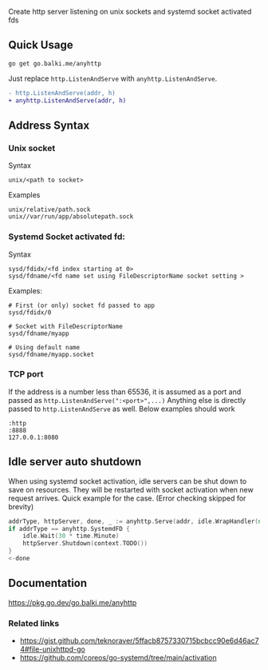 Create http server listening on unix sockets and systemd socket activated fds

## Quick Usage

    go get go.balki.me/anyhttp

Just replace `http.ListenAndServe` with `anyhttp.ListenAndServe`.

```diff
- http.ListenAndServe(addr, h)
+ anyhttp.ListenAndServe(addr, h)
```

## Address Syntax

### Unix socket

Syntax

    unix/<path to socket>

Examples

    unix/relative/path.sock
    unix//var/run/app/absolutepath.sock

### Systemd Socket activated fd:

Syntax

    sysd/fdidx/<fd index starting at 0>
    sysd/fdname/<fd name set using FileDescriptorName socket setting >

Examples:
    
    # First (or only) socket fd passed to app
    sysd/fdidx/0

    # Socket with FileDescriptorName
    sysd/fdname/myapp

    # Using default name
    sysd/fdname/myapp.socket

### TCP port

If the address is a number less than 65536, it is assumed as a port and passed
as `http.ListenAndServe(":<port>",...)` Anything else is directly passed to
`http.ListenAndServe` as well. Below examples should work

    :http
    :8888
    127.0.0.1:8080

## Idle server auto shutdown

When using systemd socket activation, idle servers can be shut down to save on
resources.  They will be restarted with socket activation when new request
arrives. Quick example for the case. (Error checking skipped for brevity)

```go
addrType, httpServer, done, _ := anyhttp.Serve(addr, idle.WrapHandler(nil))
if addrType == anyhttp.SystemdFD {
    idle.Wait(30 * time.Minute)
    httpServer.Shutdown(context.TODO())
}
<-done
```

## Documentation

https://pkg.go.dev/go.balki.me/anyhttp

### Related links

  * https://gist.github.com/teknoraver/5ffacb8757330715bcbcc90e6d46ac74#file-unixhttpd-go
  * https://github.com/coreos/go-systemd/tree/main/activation
